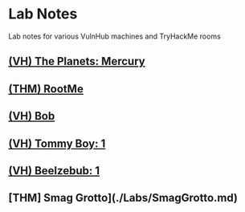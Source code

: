 # Lab Notes
Lab notes for various VulnHub machines and TryHackMe rooms

## [(VH) The Planets: Mercury](./Labs/Mercury.md)

## [(THM) RootMe](./Labs/RootMe.md)

## [(VH) Bob](./Labs/Bob.md)

## [(VH) Tommy Boy: 1](./Labs/Tommy.md)

## [(VH) Beelzebub: 1](./Labs/Beelzebub.md)

## [THM] Smag Grotto](./Labs/SmagGrotto.md)
